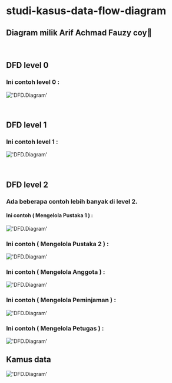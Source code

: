 # studi-kasus-data-flow-diagram

## Diagram milik Arif Achmad Fauzy coy🗿

<br>

## DFD level 0
### Ini contoh level 0 :

!['DFD.Diagram'](https://g.top4top.io/p_2600t208c1.png)

<br>

## DFD level 1
### Ini contoh level 1 :

!['DFD.Diagram'](https://a.top4top.io/p_26009aun31.png)

<br>

## DFD level 2
### Ada beberapa contoh lebih banyak di level 2.
#### Ini contoh ( Mengelola Pustaka 1 ) :

!['DFD.Diagram']()

### Ini contoh ( Mengelola Pustaka 2 ) :

!['DFD.Diagram']()

### Ini contoh ( Mengelola Anggota ) :

!['DFD.Diagram']()

### Ini contoh ( Mengelola Peminjaman ) :

!['DFD.Diagram']()

### Ini contoh ( Mengelola Petugas ) :

!['DFD.Diagram']()
 
## Kamus data

!['DFD.Diagram'](https://f.top4top.io/p_2601b1vtl1.png)

